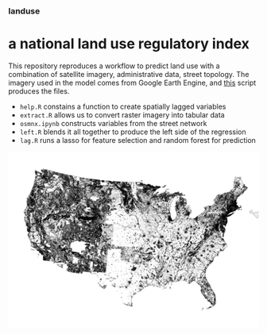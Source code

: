 ### landuse
# a national land use regulatory index

This repository reproduces a workflow to predict land use with a combination of satellite imagery, administrative data, street topology. The imagery used in the model comes from Google Earth Engine, and [this](https://code.earthengine.google.com/?scriptPath=users%2Fasrenninger%2Fgeosoftware%3Aworkflow_nj) script produces the files.  

- `help.R` constains a function to create spatially lagged variables
- `extract.R` allows us to convert raster imagery into tabular data
- `osmnx.ipynb` constructs variables from the street network
- `left.R` blends it all together to produce the left side of the regression
- `lag.R` runs a lasso for feature selection and random forest for prediction

![](viz/protected_lines_redux.png)
